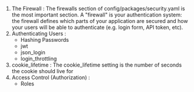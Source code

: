 1. The Firewall :
    The firewalls section of config/packages/security.yaml is the most important section. A "firewall" is your authentication system: the firewall defines which parts of your application are secured and how your users will be able to authenticate (e.g. login form, API token, etc).
2. Authenticating Users :
    - Hashing Passwords
    - jwt
    - json_login
    - login_throttling
3. cookie_lifetime :
    The cookie_lifetime setting is the number of seconds the cookie should live for
4. Access Control (Authorization) :
    - Roles